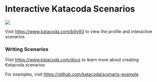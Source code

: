 # Interactive Katacoda Scenarios

[![](http://shields.katacoda.com/katacoda/billy93/count.svg)](https://www.katacoda.com/billy93 "Get your profile on Katacoda.com")

Visit https://www.katacoda.com/billy93 to view the profile and interactive scenarios

### Writing Scenarios
Visit https://www.katacoda.com/docs to learn more about creating Katacoda scenarios

For examples, visit https://github.com/katacoda/scenario-example

